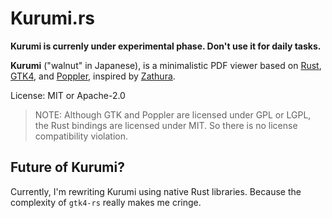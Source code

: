 # Kurumi.rs

**Kurumi is currenly under experimental phase. Don't use it for daily tasks.**

**Kurumi** ("walnut" in Japanese), is a
minimalistic PDF viewer based on
[Rust](https://rust-lang.org),
[GTK4](https://gtk.org),
and [Poppler](https://poppler.freedesktop.org/),
inspired by [Zathura](https://pwmt.org/projects/zathura/).

License: MIT or Apache-2.0

> NOTE: Although GTK and Poppler are licensed under GPL or LGPL, the Rust bindings
> are licensed under MIT. So there is no license compatibility violation.

## Future of Kurumi?

Currently, I'm rewriting Kurumi using native Rust libraries. Because the complexity of `gtk4-rs` really makes me cringe.
